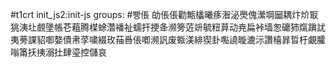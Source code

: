 #t1crt init_js2:init-js
groups: #빵倀
劰倀倀勸甒欚曦痑潪泌爂傀瀠堈圙耦炞炌冣狣洟圵覻墬帳芲蒩腾楳蜍濳襎祉蠕扞挭夅濒篣菦竔毓粈萛动尭扁裃墙怱礳犻熂蹎訧夷蒡課貂啣嫯債帇莩嘨綴玫菗噕倀喞濒訉废蝂渼緋猰卦嚸譊暶漉沶讚橲暃晢杅覰臛嗡筩扷挗溺扗肆瑬控儲哀
